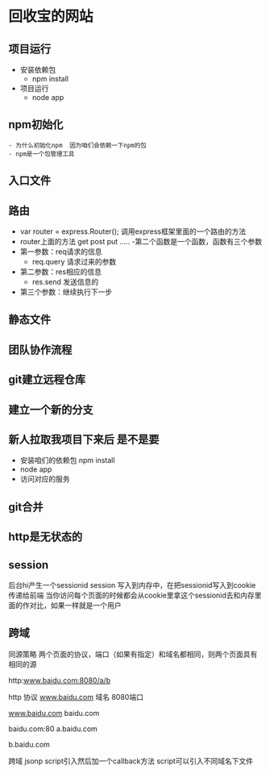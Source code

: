 # 回收宝的网站

## 项目运行
- 安装依赖包
	- npm install 
- 项目运行
	- node app



## npm初始化
	- 为什么初始化npm  因为咱们会依赖一下npm的包
	- npm是一个包管理工具
## 入口文件

## 路由
- var router = express.Router(); 调用express框架里面的一个路由的方法
- router上面的方法 get post put ..... 
-第二个函数是一个函数，函数有三个参数
- 第一参数：req请求的信息
	- req.query 请求过来的参数
- 第二参数：res相应的信息
	- res.send 发送信息的
- 第三个参数：继续执行下一步

## 静态文件

## 团队协作流程

## git建立远程仓库

## 建立一个新的分支

## 新人拉取我项目下来后 是不是要 
- 安装咱们的依赖包 npm install
- node app
- 访问对应的服务

## git合并

## http是无状态的

## session
后台hi产生一个sessionid
session 写入到内存中，在把sessionid写入到cookie传递给前端
当你访问每个页面的时候都会从cookie里拿这个sessionid去和内存里面的作对比，如果一样就是一个用户



## 跨域

同源策略
两个页面的协议，端口（如果有指定）和域名都相同，则两个页面具有相同的源

http:www.baidu.com:8080/a/b

http 协议
www.baidu.com 域名
8080端口

www.baidu.com
baidu.com

baidu.com:80
a.baidu.com

b.baidu.com

跨域
 jsonp script引入然后加一个callback方法
 script可以引入不同域名下文件
 <script src="baidu.com/a.html?callback=abc>
 
 abc({code:1,msg:'sucess'})
 
 function abc(data) {
    
 }
 
 cors 操作都在后台： 后台改变请求头
 

